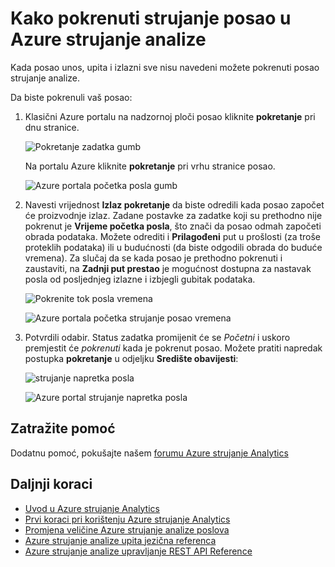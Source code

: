 <properties 
    pageTitle="Kako pokrenuti strujanje poslovi u strujanje analize | Microsoft Azure" 
    description="Kako pokrenuti strujanje posao u Azure strujanje analize | učenje put segmenta."
    keywords="strujanje poslova"
    documentationCenter=""
    services="stream-analytics"
    authors="jeffstokes72" 
    manager="jhubbard" 
    editor="cgronlun"/>

<tags 
    ms.service="stream-analytics" 
    ms.devlang="na" 
    ms.topic="article" 
    ms.tgt_pltfrm="na" 
    ms.workload="data-services" 
    ms.date="09/26/2016" 
    ms.author="jeffstok"/>

# <a name="how-to-run-a-streaming-job-in-azure-stream-analytics"></a>Kako pokrenuti strujanje posao u Azure strujanje analize

Kada posao unos, upita i izlazni sve nisu navedeni možete pokrenuti posao strujanje analize.

Da biste pokrenuli vaš posao:

1.  Klasični Azure portalu na nadzornoj ploči posao kliknite **pokretanje** pri dnu stranice.

    ![Pokretanje zadatka gumb](./media/stream-analytics-run-a-job/1-stream-analytics-run-a-job.png)  

    Na portalu Azure kliknite **pokretanje** pri vrhu stranice posao.

    ![Azure portala početka posla gumb](./media/stream-analytics-run-a-job/4-stream-analytics-run-a-job.png)  

2.  Navesti vrijednost **Izlaz pokretanje** da biste odredili kada posao započet će proizvodnje izlaz. Zadane postavke za zadatke koji su prethodno nije pokrenut je **Vrijeme početka posla**, što znači da posao odmah započeti obrada podataka. Možete odrediti i **Prilagođeni** put u prošlosti (za troše proteklih podataka) ili u budućnosti (da biste odgodili obrada do buduće vremena). Za slučaj da se kada posao je prethodno pokrenuti i zaustaviti, na **Zadnji put prestao** je mogućnost dostupna za nastavak posla od posljednjeg izlazne i izbjegli gubitak podataka.  

    ![Pokrenite tok posla vremena](./media/stream-analytics-run-a-job/2-stream-analytics-run-a-job.png)  

    ![Azure portala početka strujanje posao vremena](./media/stream-analytics-run-a-job/5-stream-analytics-run-a-job.png)  

3.  Potvrdili odabir. Status zadatka promijenit će se *Početni* i uskoro premjestit će *pokrenuti* kada je pokrenut posao. Možete pratiti napredak postupka **pokretanje** u odjeljku **Središte obavijesti**:

    ![strujanje napretka posla](./media/stream-analytics-run-a-job/3-stream-analytics-run-a-job.png)  

    ![Azure portal strujanje napretka posla](./media/stream-analytics-run-a-job/6-stream-analytics-run-a-job.png)  

## <a name="get-help"></a>Zatražite pomoć
Dodatnu pomoć, pokušajte našem [forumu Azure strujanje Analytics](https://social.msdn.microsoft.com/Forums/en-US/home?forum=AzureStreamAnalytics)

## <a name="next-steps"></a>Daljnji koraci

- [Uvod u Azure strujanje Analytics](stream-analytics-introduction.md)
- [Prvi koraci pri korištenju Azure strujanje Analytics](stream-analytics-get-started.md)
- [Promjena veličine Azure strujanje analize poslova](stream-analytics-scale-jobs.md)
- [Azure strujanje analize upita jezična referenca](https://msdn.microsoft.com/library/azure/dn834998.aspx)
- [Azure strujanje analize upravljanje REST API Reference](https://msdn.microsoft.com/library/azure/dn835031.aspx)
